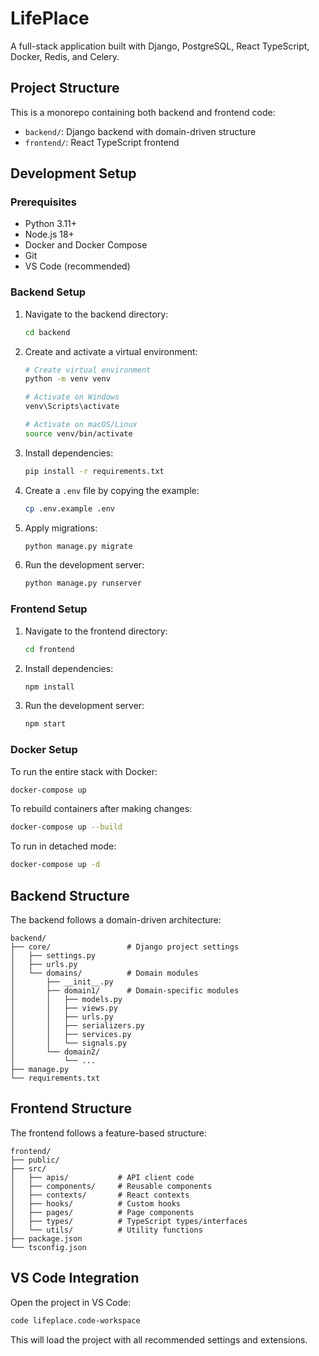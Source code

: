 # LifePlace

A full-stack application built with Django, PostgreSQL, React TypeScript, Docker, Redis, and Celery.

## Project Structure

This is a monorepo containing both backend and frontend code:

- `backend/`: Django backend with domain-driven structure
- `frontend/`: React TypeScript frontend

## Development Setup

### Prerequisites

- Python 3.11+
- Node.js 18+
- Docker and Docker Compose
- Git
- VS Code (recommended)

### Backend Setup

1. Navigate to the backend directory:

   ```bash
   cd backend
   ```

2. Create and activate a virtual environment:

   ```bash
   # Create virtual environment
   python -m venv venv

   # Activate on Windows
   venv\Scripts\activate

   # Activate on macOS/Linux
   source venv/bin/activate
   ```

3. Install dependencies:

   ```bash
   pip install -r requirements.txt
   ```

4. Create a `.env` file by copying the example:

   ```bash
   cp .env.example .env
   ```

5. Apply migrations:

   ```bash
   python manage.py migrate
   ```

6. Run the development server:
   ```bash
   python manage.py runserver
   ```

### Frontend Setup

1. Navigate to the frontend directory:

   ```bash
   cd frontend
   ```

2. Install dependencies:

   ```bash
   npm install
   ```

3. Run the development server:
   ```bash
   npm start
   ```

### Docker Setup

To run the entire stack with Docker:

```bash
docker-compose up
```

To rebuild containers after making changes:

```bash
docker-compose up --build
```

To run in detached mode:

```bash
docker-compose up -d
```

## Backend Structure

The backend follows a domain-driven architecture:

```
backend/
├── core/                 # Django project settings
│   ├── settings.py
│   ├── urls.py
│   └── domains/          # Domain modules
│       ├── __init__.py
│       ├── domain1/      # Domain-specific modules
│       │   ├── models.py
│       │   ├── views.py
│       │   ├── urls.py
│       │   ├── serializers.py
│       │   ├── services.py
│       │   └── signals.py
│       └── domain2/
│           └── ...
├── manage.py
└── requirements.txt
```

## Frontend Structure

The frontend follows a feature-based structure:

```
frontend/
├── public/
├── src/
│   ├── apis/           # API client code
│   ├── components/     # Reusable components
│   ├── contexts/       # React contexts
│   ├── hooks/          # Custom hooks
│   ├── pages/          # Page components
│   ├── types/          # TypeScript types/interfaces
│   └── utils/          # Utility functions
├── package.json
└── tsconfig.json
```

## VS Code Integration

Open the project in VS Code:

```bash
code lifeplace.code-workspace
```

This will load the project with all recommended settings and extensions.
